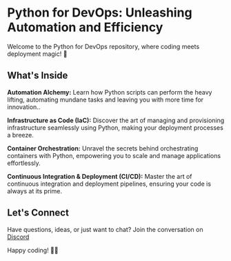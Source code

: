 # Python for DevOps: Unleashing Automation and Efficiency
Welcome to the Python for DevOps repository, where coding meets deployment magic! 🚀

## What's Inside
**Automation Alchemy:** Learn how Python scripts can perform the heavy lifting, automating mundane tasks and leaving you with more time for innovation.. 

**Infrastructure as Code (IaC):** Discover the art of managing and provisioning infrastructure seamlessly using Python, making your deployment processes a breeze.

**Container Orchestration:** Unravel the secrets behind orchestrating containers with Python, empowering you to scale and manage applications effortlessly.

**Continuous Integration & Deployment (CI/CD):** Master the art of continuous integration and deployment pipelines, ensuring your code is always at its prime.

## Let's Connect
Have questions, ideas, or just want to chat? Join the conversation on [Discord](https://discordapp.com/users/877531143610708028)

Happy coding! 🐍✨

